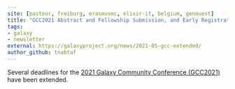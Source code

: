 ```yaml
---
site: [pasteur, freiburg, erasmusmc, elixir-it, belgium, genouest]
title: "GCC2021 Abstract and Fellowship Submission, and Early Registration Deadlines Extended"
tags: 
- galaxy
- newsletter
external: https://galaxyproject.org/news/2021-05-gcc-extended/
author_github: tnabtaf
---
```

Several deadlines for the [2021 Galaxy Community Conference (GCC2021)](https://www.vibconferences.be/events/gcc2021-virtual-edition) have been extended.
